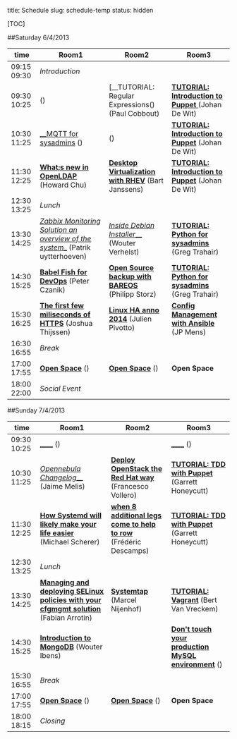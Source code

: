 title: Schedule
slug: schedule-temp
status: hidden

[TOC]

##Saturday 6/4/2013

| time          | Room1 | Room2 | Room3 |
|---------------|-------|-------|-------|
| 09:15 09:30 | _Introduction_ |
| 09:30 10:25 | []() () |[__TUTORIAL: Regular Expressions() (Paul Cobbout) | [__TUTORIAL: Introduction to Puppet__ ]()  (Johan De Wit) |
| 10:30 11:25 | [__MQTT for sysadmins]() () | []() () | [__TUTORIAL: Introduction to Puppet__](.html) (Johan De Wit) |
| 11:30 12:25 | [__What;s new in OpenLDAP__]() (Howard Chu) | [__Desktop Virtualization with RHEV__]() (Bart Janssens) | [__TUTORIAL: Introduction to Puppet__]() (Johan De Wit) |
| 12:30 13:25 | _Lunch_ |
| 13:30 14:25 | [_Zabbix Monitoring Solution an overview of the system__]() (Patrik uytterhoeven) | [_Inside Debian Installer___]() (Wouter Verhelst) | [__TUTORIAL: Python for sysadmins__]() (Greg Trahair) |
| 14:30 15:25 | [__Babel Fish for DevOps__]() (Peter Czanik) | [__Open Source backup with BAREOS__]() (Philipp Storz) | [__TUTORIAL: Python for sysadmins__]() (Greg Trahair) |
| 15:30 16:25 | [__The first few miliseconds of HTTPS__]() (Joshua Thijssen) | [__Linux HA anno 2014__]() (Julien Pivotto) | [__Config Management with Ansible__]() (JP Mens) |
| 16:30 16:55 | _Break_ |
| 17:00 17:55 | [__Open Space__]() () | [__Open Space__]() () | __Open Space__ |
| 18:00 22:00 | _Social Event_


##Sunday 7/4/2013

|time           | Room1 | Room2 | Room3 |
|---------------|-------|-------|-------|
| 09:30 10:25 | [____]() () | | [____]() () | [__TUTORIAL: TDD with Puppet__]() (Garrett Honeycutt)
| 10:30 11:25 | [_Opennebula Changelog___]() (Jaime Melis) | [__Deploy OpenStack the Red Hat way__]() (Francesco Vollero) | [__TUTORIAL: TDD with Puppet__]() (Garrett Honeycutt) |
| 11:30 12:25 | [__How Systemd will likely make your life easier__]() (Michael Scherer) | [__when 8 additional legs come to help to row__]() (Frédéric Descamps) | [__TUTORIAL: TDD with Puppet__]() (Garrett Honeycutt) |
| 12:30 13:25 | _Lunch_ |
| 13:30 14:25 | [__Managing and deploying SELinux policies with your cfgmgmt solution__]() (Fabian Arrotin) | [__Systemtap__]() (Marcel Nijenhof) | [__TUTORIAL: Vagrant__]() (Bert Van Vreckem) |
| 14:30 15:25 | [__Introduction to MongoDB__]() (Wouter Ibens) | | [__Don't touch your production MySQL environment__]() () | [__TUTORIAL: Vagrant__]() (Bert Van Vreckem)
| 15:30 16:55 | _Break_ |
| 17:00 17:55 | [__Open Space__]() () | [__Open Space__]() () | __Open Space__ |
| 18:00 18:15 | _Closing_ |

